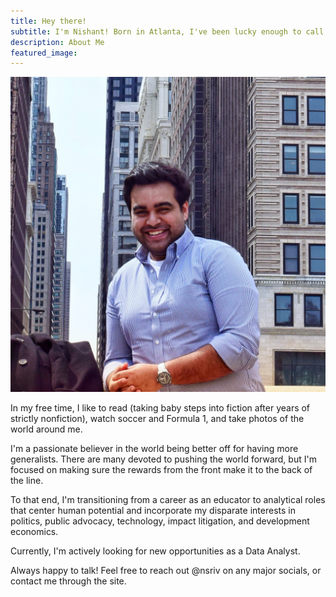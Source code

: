 ```yaml
---
title: Hey there! 
subtitle: I'm Nishant! Born in Atlanta, I've been lucky enough to call Chicago, Boston, Sarasota, Gainesville, and Rochester home.
description: About Me
featured_image:
---
```


![](/images/about/about_profile.jpeg)

In my free time, I like to read (taking baby steps into fiction after years of strictly nonfiction), watch soccer and Formula 1, and take photos of the world around me.

I'm a passionate believer in the world being better off for having more generalists. There are many devoted to pushing the world forward, but I'm focused on making sure the rewards from the front make it to the back of the line.

To that end, I'm transitioning from a career as an educator to analytical roles that center human potential and incorporate my disparate interests in politics, public advocacy, technology, impact litigation, and development economics.

Currently, I'm actively looking for new opportunities as a Data Analyst.

Always happy to talk! Feel free to reach out @nsriv on any major socials, or contact me through the site.